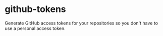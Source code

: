 # github-tokens
Generate GitHub access tokens for your repositories so you don't have to use a personal access token.
